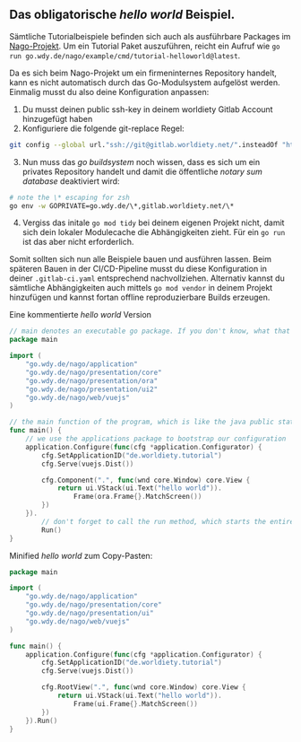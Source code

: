 ## Das obligatorische _hello world_ Beispiel.

Sämtliche Tutorialbeispiele befinden sich auch als ausführbare Packages im [Nago-Projekt](https://gitlab.worldiety.net/group/ora/nago/-/tree/main/example/cmd?ref_type=heads). Um ein Tutorial Paket auszuführen, reicht ein Aufruf wie `go run go.wdy.de/nago/example/cmd/tutorial-helloworld@latest`.


Da es sich beim Nago-Projekt um ein firmeninternes Repository handelt, kann es nicht automatisch durch das Go-Modulsystem aufgelöst werden. Einmalig musst du also deine Konfiguration anpassen:

1. Du musst deinen public ssh-key in deinem worldiety Gitlab Account hinzugefügt haben
2. Konfiguriere die folgende git-replace Regel:
```bash 
git config --global url."ssh://git@gitlab.worldiety.net/".insteadOf "https://gitlab.worldiety.net/" 
```
3. Nun muss das _go buildsystem_ noch wissen, dass es sich um ein privates Repository handelt und damit die öffentliche _notary sum database_ deaktiviert wird:
```bash
# note the \* escaping for zsh
go env -w GOPRIVATE=go.wdy.de/\*,gitlab.worldiety.net/\* 
```
4. Vergiss das initale `go mod tidy` bei deinem eigenen Projekt nicht, damit sich dein lokaler Modulecache die Abhängigkeiten zieht. Für ein `go run` ist das aber nicht erforderlich.


Somit sollten sich nun alle Beispiele bauen und ausführen lassen.
Beim späteren Bauen in der CI/CD-Pipeline musst du diese Konfiguration in deiner `.gitlab-ci.yaml` entsprechend nachvollziehen.
Alternativ kannst du sämtliche Abhängigkeiten auch mittels `go mod vendor` in deinem Projekt hinzufügen und kannst fortan offline reproduzierbare Builds erzeugen.


Eine kommentierte _hello world_ Version
```go
// main denotes an executable go package. If you don't know, what that means, go through the Go Tour first.
package main

import (
	"go.wdy.de/nago/application"
	"go.wdy.de/nago/presentation/core"
	"go.wdy.de/nago/presentation/ora"
	"go.wdy.de/nago/presentation/ui2"
	"go.wdy.de/nago/web/vuejs"
)

// the main function of the program, which is like the java public static void main.
func main() {
	// we use the applications package to bootstrap our configuration
	application.Configure(func(cfg *application.Configurator) {
		cfg.SetApplicationID("de.worldiety.tutorial")
		cfg.Serve(vuejs.Dist())

		cfg.Component(".", func(wnd core.Window) core.View {
			return ui.VStack(ui.Text("hello world")).
				Frame(ora.Frame{}.MatchScreen())
		})
	}).
		// don't forget to call the run method, which starts the entire thing and blocks until finished
		Run()
}

```


Minified _hello world_ zum Copy-Pasten:
```go
package main

import (
	"go.wdy.de/nago/application"
	"go.wdy.de/nago/presentation/core"
	"go.wdy.de/nago/presentation/ui"
	"go.wdy.de/nago/web/vuejs"
)

func main() {
	application.Configure(func(cfg *application.Configurator) {
		cfg.SetApplicationID("de.worldiety.tutorial")
		cfg.Serve(vuejs.Dist())

		cfg.RootView(".", func(wnd core.Window) core.View {
			return ui.VStack(ui.Text("hello world")).
				Frame(ui.Frame{}.MatchScreen())
		})
	}).Run()
}

```